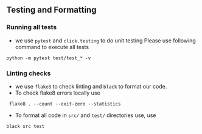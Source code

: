 ## Testing and Formatting

### Running all tests
* we use `pytest` and `click.testing` to do unit testing
Please use following command to execute all tests

```shell
python -m pytest test/test_* -v
```

### Linting checks
* we use `flake8` to check linting and `black` to format our code.
* To check flake8 errors locally use
```shell
 flake8 . --count --exit-zero --statistics 
```

* To format all code in `src/` and `test/` directories use, use
```shell
black src test
```
